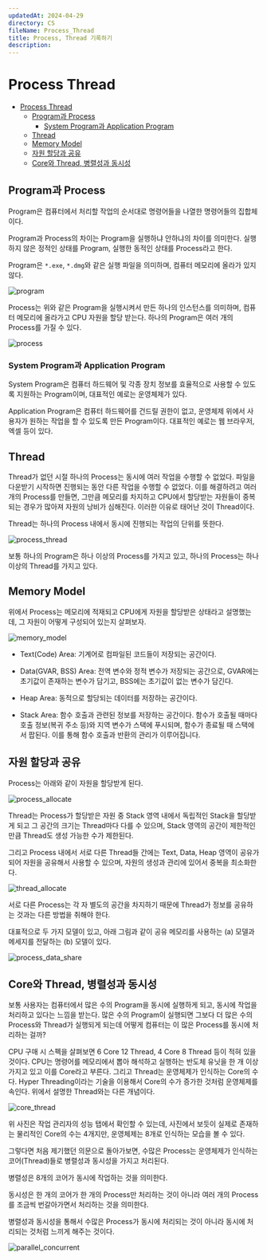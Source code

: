 ```yaml
---
updatedAt: 2024-04-29
directory: CS
fileName: Process_Thread
title: Process, Thread 기록하기
description:
---
```


# Process Thread

- [Process Thread](#process-thread)
  - [Program과 Process](#program과-process)
    - [System Program과 Application Program](#system-program과-application-program)
  - [Thread](#thread)
  - [Memory Model](#memory-model)
  - [자원 할당과 공유](#자원-할당과-공유)
  - [Core와 Thread, 병렬성과 동시성](#core와-thread-병렬성과-동시성)

## Program과 Process

Program은 컴퓨터에서 처리할 작업의 순서대로 명령어들을 나열한 명령어들의 집합체이다.

Program과 Process의 차이는 Program을 실행하냐 안하냐의 차이를 의미한다. 실행하지 않은 정적인 상태를 Program, 실행한 동적인 상태를 Process라고 한다.

Program은 `*.exe`, `*.dmg`와 같은 실행 파일을 의미하며, 컴퓨터 메모리에 올라가 있지 않다.

![program](assets/program.png)

Process는 위와 같은 Program을 실행시켜서 만든 하나의 인스턴스를 의미하며, 컴퓨터 메모리에 올라가고 CPU 자원을 할당 받는다. 하나의 Program은 여러 개의 Process를 가질 수 있다.

![process](assets/process.png)

### System Program과 Application Program

System Program은 컴퓨터 하드웨어 및 각종 장치 정보를 효율적으로 사용할 수 있도록 지원하는 Program이며, 대표적인 예로는 운영체제가 있다.

Application Program은 컴퓨터 하드웨어를 건드릴 권한이 없고, 운영체제 위에서 사용자가 원하는 작업을 할 수 있도록 만든 Program이다. 대표적인 예로는 웹 브라우저, 엑셀 등이 있다.

## Thread

Thread가 없던 시절 하나의 Process는 동시에 여러 작업을 수행할 수 없었다. 파일을 다운받기 시작하면 진행되는 동안 다른 작업을 수행할 수 없었다. 이를 해결하려고 여러 개의 Process를 만들면, 그만큼 메모리를 차지하고 CPU에서 할당받는 자원들이 중복되는 경우가 많아져 자원의 낭비가 심해진다. 이러한 이유로 태어난 것이 Thread이다.

Thread는 하나의 Process 내에서 동시에 진행되는 작업의 단위를 뜻한다.

![process_thread](assets/process_thread.png)

보통 하나의 Program은 하나 이상의 Process를 가지고 있고, 하나의 Process는 하나 이상의 Thread를 가지고 있다.

## Memory Model

위에서 Process는 메모리에 적재되고 CPU에게 자원을 할당받은 상태라고 설명했는데, 그 자원이 어떻게 구성되어 있는지 살펴보자.

![memory_model](assets/memory_model.png)

- Text(Code) Area: 기계어로 컴파일된 코드들이 저장되는 공간이다.

- Data(GVAR, BSS) Area: 전역 변수와 정적 변수가 저장되는 공간으로, GVAR에는 초기값이 존재하는 변수가 담기고, BSS에는 초기값이 없는 변수가 담긴다.

- Heap Area: 동적으로 할당되는 데이터를 저장하는 공간이다.

- Stack Area: 함수 호출과 관련된 정보를 저장하는 공간이다. 함수가 호출될 때마다 호출 정보(복귀 주소 등)와 지역 변수가 스택에 푸시되며, 함수가 종료될 때 스택에서 팝된다. 이를 통해 함수 호출과 반환의 관리가 이루어집니다.

## 자원 할당과 공유

Process는 아래와 같이 자원을 할당받게 된다.

![process_allocate](assets/process_allocate.gif)

Thread는 Process가 할당받은 자원 중 Stack 영역 내에서 독립적인 Stack을 할당받게 되고 그 공간의 크기는 Thread마다 다를 수 있으며, Stack 영역의 공간이 제한적인 만큼 Thread도 생성 가능한 수가 제한된다.

그리고 Process 내에서 서로 다른 Thread들 간에는 Text, Data, Heap 영역이 공유가 되어 자원을 공유해서 사용할 수 있으며, 자원의 생성과 관리에 있어서 중복을 최소화한다.

![thread_allocate](assets/thread_allocate.png)

서로 다른 Process는 각 자 별도의 공간을 차지하기 때문에 Thread가 정보를 공유하는 것과는 다른 방법을 취해야 한다.

대표적으로 두 가지 모델이 있고, 아래 그림과 같이 공유 메모리를 사용하는 (a) 모델과 메세지를 전달하는 (b) 모델이 있다.

![process_data_share](assets/process_data_share.png)

## Core와 Thread, 병렬성과 동시성

보통 사용자는 컴퓨터에서 많은 수의 Program을 동시에 실행하게 되고, 동시에 작업을 처리하고 있다는 느낌을 받는다. 많은 수의 Program이 실행되면 그보다 더 많은 수의 Process와 Thread가 실행되게 되는데 어떻게 컴퓨터는 이 많은 Process를 동시에 처리하는 걸까?

CPU 구매 시 스펙을 살펴보면 6 Core 12 Thread, 4 Core 8 Thread 등이 적혀 있을 것이다. CPU는 명령어를 메모리에서 뽑아 해석하고 실행하는 반도체 유닛을 한 개 이상 가지고 있고 이를 Core라고 부른다. 그리고 Thread는 운영체제가 인식하는 Core의 수다. Hyper Threading이라는 기술을 이용해서 Core의 수가 증가한 것처럼 운영체제를 속인다. 위에서 설명한 Thread와는 다른 개념이다.

![core_thread](assets/core_thread.png)

위 사진은 작업 관리자의 성능 탭에서 확인할 수 있는데, 사진에서 보듯이 실제로 존재하는 물리적인 Core의 수는 4개지만, 운영체제는 8개로 인식하는 모습을 볼 수 있다.

그렇다면 처음 제기했던 의문으로 돌아가보면, 수많은 Process는 운영체제가 인식하는 코어(Thread)들로 병렬성과 동시성을 가지고 처리된다.

병렬성은 8개의 코어가 동시에 작업하는 것을 의미한다.

동시성은 한 개의 코어가 한 개의 Process만 처리하는 것이 아니라 여러 개의 Process를 조금씩 번갈아가면서 처리하는 것을 의미한다.

병렬성과 동시성을 통해서 수많은 Process가 동시에 처리되는 것이 아니라 동시에 처리되는 것처럼 느끼게 해주는 것이다.

![parallel_concurrent](assets/parallel_concurrent.jpg)
